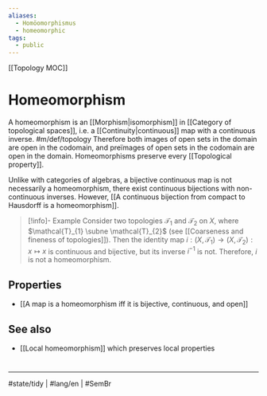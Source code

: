 ```yaml
---
aliases:
  - Homöomorphismus
  - homeomorphic
tags:
  - public
---
```

[[Topology MOC]]
# Homeomorphism

A homeomorphism is an [[Morphism|isomorphism]] in [[Category of topological spaces]],
i.e. a [[Continuity|continuous]] map with a continuous inverse. #m/def/topology 
Therefore both images of open sets in the domain are open in the codomain,
and preïmages of open sets in the codomain are open in the domain.
Homeomorphisms preserve every [[Topological property]].

Unlike with categories of algebras,
a bijective continuous map is not necessarily a homeomorphism,
there exist continuous bijections with non-continuous inverses.
However, [[A continuous bijection from compact to Hausdorff is a homeomorphism]].

> [!info]- Example
> Consider two topologies $\mathcal{T}_{1}$ and $\mathcal{T}_2$ on $X$, where $\mathcal{T}_{1} \subne \mathcal{T}_{2}$ (see [[Coarseness and fineness of topologies]]).
> Then the identity map $i:(X,\mathcal{T}_{1}) \to (X, \mathcal{T}_{2}) : x \mapsto x$ is continuous and bijective,
> but its inverse $i^{-1}$ is not.
> Therefore, $i$ is not a homeomorphism.
> <span class="QED"/>

## Properties

- [[A map is a homeomorphism iff it is bijective, continuous, and open]]

## See also

- [[Local homeomorphism]] which preserves local properties

#
---
#state/tidy | #lang/en | #SemBr
